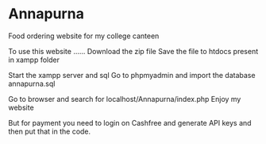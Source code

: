 # Annapurna
Food ordering website for my college canteen

To use this website ......
Download the zip file
Save the file to htdocs present in xampp folder

Start the xampp server and sql
Go to phpmyadmin and import the database annapurna.sql

Go to browser and search for localhost/Annapurna/index.php
Enjoy my website

But for payment you need to login on Cashfree and generate API keys and then put that in the code.
